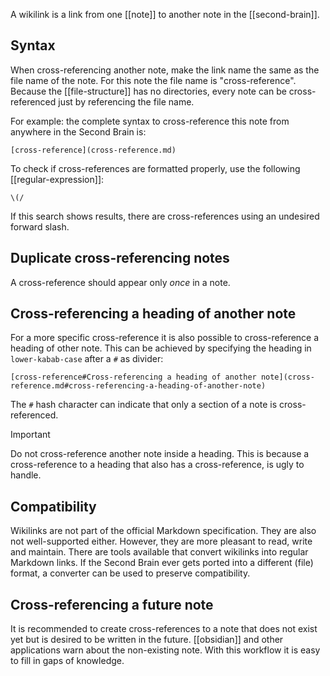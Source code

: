 A wikilink is a link from one [[note]] to another note in the [[second-brain]].

## Syntax
When cross-referencing another note, make the link name the same as the file name of the note.
For this note the file name is "cross-reference".
Because the [[file-structure]] has no directories, every note can be cross-referenced just by referencing the file name.

For example: the complete syntax to cross-reference this note from anywhere in the Second Brain is: 
```
[cross-reference](cross-reference.md)
```

To check if cross-references are formatted properly, use the following [[regular-expression]]:
```regex
\(/
```

If this search shows results, there are cross-references using an undesired forward slash.

## Duplicate cross-referencing notes
A cross-reference should appear only *once* in a note.

## Cross-referencing a heading of another note
For a more specific cross-reference it is also possible to cross-reference a heading of other note.
This can be achieved by specifying the heading in `lower-kabab-case` after a `#` as divider:
```
[cross-reference#Cross-referencing a heading of another note](cross-reference.md#cross-referencing-a-heading-of-another-note)
```

The `#` hash character can indicate that only a section of a note is cross-referenced.

> [!IMPORTANT]
> Do not cross-reference another note inside a heading.
> This is because a cross-reference to a heading that also has a cross-reference, is ugly to handle.

## Compatibility
Wikilinks are not part of the official Markdown specification.
They are also not well-supported either.
However, they are more pleasant to read, write and maintain.
There are tools available that convert wikilinks into regular Markdown links.
If the Second Brain ever gets ported into a different (file) format, a converter can be used to preserve compatibility.

## Cross-referencing a future note
It is recommended to create cross-references to a note that does not exist yet but is desired to be written in the future.
[[obsidian]] and other applications warn about the non-existing note.
With this workflow it is easy to fill in gaps of knowledge.
